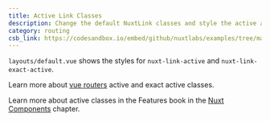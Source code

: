```yaml
---
title: Active Link Classes
description: Change the default NuxtLink classes and style the active and exact active classes as well as disable prefetch for a specific link
category: routing
csb_link: https://codesandbox.io/embed/github/nuxtlabs/examples/tree/master/routing/active-link-classes?fontsize=14&hidenavigation=1&module=%2Flayouts%2Fdefault.vue&theme=dark&view=editor
---
```


<example-intro></example-intro>

`layouts/default.vue` shows the styles for `nuxt-link-active` and `nuxt-link-exact-active`.

<base-alert type="next">

Learn more about [vue routers](https://router.vuejs.org/api/#exact-active-class) active and exact active classes.

</base-alert>

<base-alert type="next">

Learn more about active classes in the Features book in the [Nuxt Components](/docs/2.x/features/nuxt-components#link-classes) chapter.

</base-alert>

<code-sandbox :src="csb_link"></code-sandbox>
